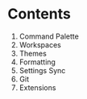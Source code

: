 # Contents

1. Command Palette
2. Workspaces
3. Themes
4. Formatting
5. Settings Sync
6. Git
7. Extensions 
